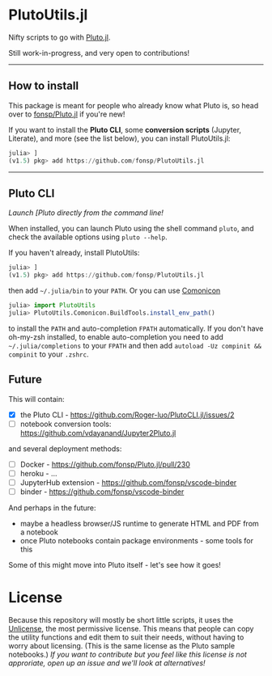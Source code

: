 # PlutoUtils.jl

Nifty scripts to go with [Pluto.jl](https://github.com/fonsp/Pluto.jl).

Still work-in-progress, and very open to contributions!

---

## How to install

This package is meant for people who already know what Pluto is, so head over to [fonsp/Pluto.jl](https://github.com/fonsp/Pluto.jl) if you're new!

If you want to install the **Pluto CLI**, some **conversion scripts** (Jupyter, Literate), and more (see the list below), you can install PlutoUtils.jl:

```julia
julia> ]
(v1.5) pkg> add https://github.com/fonsp/PlutoUtils.jl
```

---


## Pluto CLI

_Launch [Pluto directly from the command line!_

When installed, you can launch Pluto using the shell command `pluto`, and check the available options using `pluto --help`.

If you haven't already, install PlutoUtils:

```julia
julia> ]
(v1.5) pkg> add https://github.com/fonsp/PlutoUtils.jl
```

then add `~/.julia/bin` to your `PATH`. Or you can use [Comonicon](https://github.com/Roger-luo/Comonicon.jl)

```julia
julia> import PlutoUtils
julia> PlutoUtils.Comonicon.BuildTools.install_env_path()
```

to install the `PATH` and auto-completion `FPATH` automatically. If you don't have oh-my-zsh installed,
to enable auto-completion you need to add `~/.julia/completions` to your `FPATH` and then add 
`autoload -Uz compinit && compinit` to your `.zshrc`.

## Future

This will contain:

-   [x] the Pluto CLI - https://github.com/Roger-luo/PlutoCLI.jl/issues/2
-   [ ] notebook conversion tools: https://github.com/vdayanand/Jupyter2Pluto.jl

and several deployment methods:

-   [ ] Docker - https://github.com/fonsp/Pluto.jl/pull/230
-   [ ] heroku - ...
-   [ ] JupyterHub extension - https://github.com/fonsp/vscode-binder
-   [ ] binder - https://github.com/fonsp/vscode-binder

And perhaps in the future:

-   maybe a headless browser/JS runtime to generate HTML and PDF from a notebook
-   once Pluto notebooks contain package environments - some tools for this

Some of this might move into Pluto itself - let's see how it goes!

# License

Because this repository will mostly be short little scripts, it uses the [Unlicense](./LICENSE), the most permissive license. This means that people can copy the utility functions and edit them to suit their needs, without having to worry about licensing. (This is the same license as the Pluto sample notebooks.) _If you want to contribute but you feel like this license is not approriate, open up an issue and we'll look at alternatives!_
